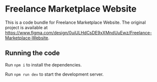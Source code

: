 
  # Freelance Marketplace Website

  This is a code bundle for Freelance Marketplace Website. The original project is available at https://www.figma.com/design/0uiULHdCsDE9xXMndUuEwz/Freelance-Marketplace-Website.

  ## Running the code

  Run `npm i` to install the dependencies.

  Run `npm run dev` to start the development server.
  